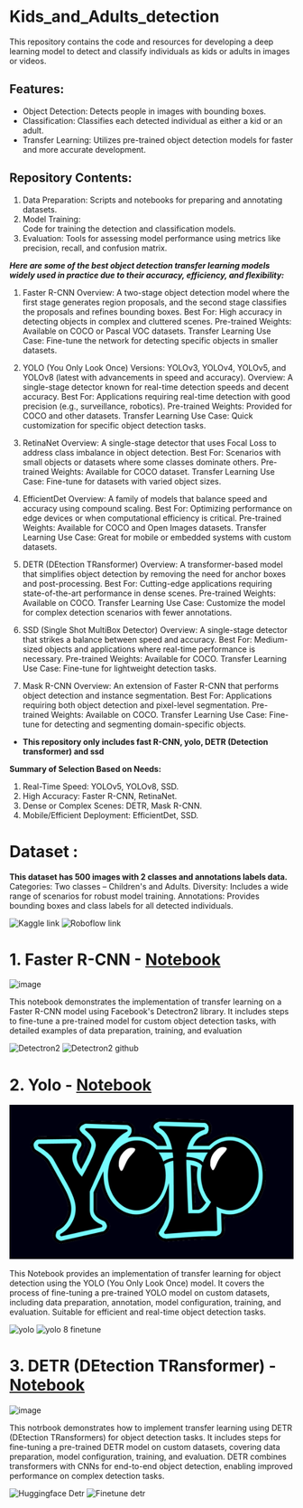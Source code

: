 # Kids_and_Adults_detection

This repository contains the code and resources for developing a deep learning model to detect and classify individuals as kids or adults in images or videos.

## Features:
- Object Detection: Detects people in images with bounding boxes.
- Classification: Classifies each detected individual as either a kid or an adult.
- Transfer Learning: Utilizes pre-trained object detection models for faster and more accurate development.

## Repository Contents:
1. Data Preparation: 
    Scripts and notebooks for preparing and annotating datasets.
2. Model Training:  
    Code for training the detection and classification models.
3. Evaluation: 
    Tools for assessing model performance using metrics like precision, recall, and confusion matrix.


***Here are some of the best object detection transfer learning models widely used in practice due to their accuracy, efficiency, and flexibility:***

1. Faster R-CNN
Overview: A two-stage object detection model where the first stage generates region proposals, and the second stage classifies the proposals and refines bounding boxes.
Best For: High accuracy in detecting objects in complex and cluttered scenes.
Pre-trained Weights: Available on COCO or Pascal VOC datasets.
Transfer Learning Use Case: Fine-tune the network for detecting specific objects in smaller datasets.

2. YOLO (You Only Look Once)
Versions: YOLOv3, YOLOv4, YOLOv5, and YOLOv8 (latest with advancements in speed and accuracy).
Overview: A single-stage detector known for real-time detection speeds and decent accuracy.
Best For: Applications requiring real-time detection with good precision (e.g., surveillance, robotics).
Pre-trained Weights: Provided for COCO and other datasets.
Transfer Learning Use Case: Quick customization for specific object detection tasks.

3. RetinaNet
Overview: A single-stage detector that uses Focal Loss to address class imbalance in object detection.
Best For: Scenarios with small objects or datasets where some classes dominate others.
Pre-trained Weights: Available for COCO dataset.
Transfer Learning Use Case: Fine-tune for datasets with varied object sizes.

4. EfficientDet
Overview: A family of models that balance speed and accuracy using compound scaling.
Best For: Optimizing performance on edge devices or when computational efficiency is critical.
Pre-trained Weights: Available for COCO and Open Images datasets.
Transfer Learning Use Case: Great for mobile or embedded systems with custom datasets.

5. DETR (DEtection TRansformer)
Overview: A transformer-based model that simplifies object detection by removing the need for anchor boxes and post-processing.
Best For: Cutting-edge applications requiring state-of-the-art performance in dense scenes.
Pre-trained Weights: Available on COCO.
Transfer Learning Use Case: Customize the model for complex detection scenarios with fewer annotations.

6. SSD (Single Shot MultiBox Detector)
Overview: A single-stage detector that strikes a balance between speed and accuracy.
Best For: Medium-sized objects and applications where real-time performance is necessary.
Pre-trained Weights: Available for COCO.
Transfer Learning Use Case: Fine-tune for lightweight detection tasks.

7. Mask R-CNN
Overview: An extension of Faster R-CNN that performs object detection and instance segmentation.
Best For: Applications requiring both object detection and pixel-level segmentation.
Pre-trained Weights: Available on COCO.
Transfer Learning Use Case: Fine-tune for detecting and segmenting domain-specific objects.

- **This repository only includes fast R-CNN, yolo, DETR (Detection transformer) and ssd**

**Summary of Selection Based on Needs:**

1. Real-Time Speed: YOLOv5, YOLOv8, SSD.
2. High Accuracy: Faster R-CNN, RetinaNet.
3. Dense or Complex Scenes: DETR, Mask R-CNN.
4. Mobile/Efficient Deployment: EfficientDet, SSD.


# Dataset :

**This dataset has 500 images with 2 classes and annotations labels data.**
    Categories: Two classes – Children's and Adults.
    Diversity: Includes a wide range of scenarios for robust model training.
    Annotations: Provides bounding boxes and class labels for all detected individuals.

![Kaggle link](https://www.kaggle.com/datasets/kaushigihanml/kids-and-adults-detection)
![Roboflow link](https://universe.roboflow.com/children-and-adults-detection/children-and-adults-detection/dataset/2)


# 1. Faster R-CNN - [Notebook]( )
![image]()

This notebook demonstrates the implementation of transfer learning on a Faster R-CNN model using Facebook's Detectron2 library. It includes steps to fine-tune a pre-trained model for custom object detection tasks, with detailed examples of data preparation, training, and evaluation

![Detectron2 ](https://ai.meta.com/tools/detectron2/)
![Detectron2 github ](https://github.com/facebookresearch/detectron2)



# 2. Yolo - [Notebook]( )
![image](src_img/1691253178942.png)

This Notebook provides an implementation of transfer learning for object detection using the YOLO (You Only Look Once) model. It covers the process of fine-tuning a pre-trained YOLO model on custom datasets, including data preparation, annotation, model configuration, training, and evaluation. Suitable for efficient and real-time object detection tasks.

![yolo](https://docs.ultralytics.com/)
![yolo 8 finetune ](https://docs.ultralytics.com/modes/train/)


# 3. DETR (DEtection TRansformer) - [Notebook]( )
![image]()

This notrbook demonstrates how to implement transfer learning using DETR (DEtection TRansformers) for object detection tasks. It includes steps for fine-tuning a pre-trained DETR model on custom datasets, covering data preparation, model configuration, training, and evaluation. DETR combines transformers with CNNs for end-to-end object detection, enabling improved performance on complex detection tasks.


![Huggingface Detr](https://huggingface.co/docs/transformers/en/model_doc/detr)
![Finetune detr](https://github.com/NielsRogge/Transformers-Tutorials/tree/master/DETR)
